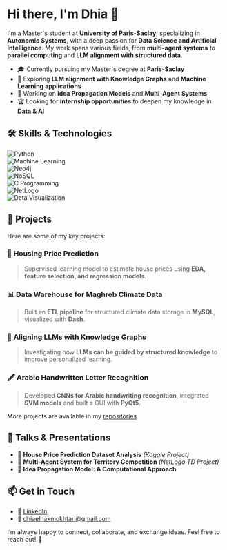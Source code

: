 # Hi there, I'm Dhia 👋  

I'm a Master's student at **University of Paris-Saclay**, specializing in **Autonomic Systems**, with a deep passion for **Data Science and Artificial Intelligence**. My work spans various fields, from **multi-agent systems** to **parallel computing** and **LLM alignment with structured data**.  

- 🎓 Currently pursuing my Master's degree at **Paris-Saclay**  
- 🔬 Exploring **LLM alignment with Knowledge Graphs** and **Machine Learning applications**  
- 🔭 Working on **Idea Propagation Models** and **Multi-Agent Systems**  
- 🏆 Looking for **internship opportunities** to deepen my knowledge in **Data & AI**  

## 🛠 Skills & Technologies  

![Python](https://img.shields.io/badge/Python-3670A0?style=for-the-badge&logo=python&logoColor=ffdd54)  
![Machine Learning](https://img.shields.io/badge/Machine%20Learning-%23FF6F00.svg?style=for-the-badge&logo=scikit-learn&logoColor=white)  
![Neo4j](https://img.shields.io/badge/Neo4j-008CC1?style=for-the-badge&logo=neo4j&logoColor=white)  
![NoSQL](https://img.shields.io/badge/NoSQL-%2300C853.svg?style=for-the-badge&logo=mongodb&logoColor=white)  
![C Programming](https://img.shields.io/badge/C-00599C?style=for-the-badge&logo=c&logoColor=white)  
![NetLogo](https://img.shields.io/badge/NetLogo-FF5733?style=for-the-badge)  
![Data Visualization](https://img.shields.io/badge/Data%20Visualization-%23FF4081.svg?style=for-the-badge&logo=tableau&logoColor=white)  

## 📌 Projects  

Here are some of my key projects:  

### 🏡 **Housing Price Prediction**  
> Supervised learning model to estimate house prices using **EDA, feature selection, and regression models**.  

### 📊 **Data Warehouse for Maghreb Climate Data**  
> Built an **ETL pipeline** for structured climate data storage in **MySQL**, visualized with **Dash**.  

### 🧠 **Aligning LLMs with Knowledge Graphs**  
> Investigating how **LLMs can be guided by structured knowledge** to improve personalized learning.  

### 🖋 **Arabic Handwritten Letter Recognition**  
> Developed **CNNs for Arabic handwriting recognition**, integrated **SVM models** and built a GUI with **PyQt5**.  

More projects are available in my [repositories](https://github.com/dhiaelhakmokhtari).  

## 🎤 Talks & Presentations  

- 📌 **House Price Prediction Dataset Analysis** *(Kaggle Project)*  
- 📌 **Multi-Agent System for Territory Competition** *(NetLogo TD Project)*  
- 📌 **Idea Propagation Model: A Computational Approach**  

## 📫 Get in Touch  

- 💼 [LinkedIn](https://www.linkedin.com/in/dhia-mokhtari/)  
- 📧 dhiaelhakmokhtari@gmail.com  

I’m always happy to connect, collaborate, and exchange ideas. Feel free to reach out! 🚀  


<!---
dhiaelhakmokhtari/dhiaelhakmokhtari is a ✨ special ✨ repository because its `README.md` (this file) appears on your GitHub profile.
You can click the Preview link to take a look at your changes.
--->
